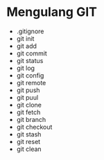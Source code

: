 # Mengulang GIT

- .gitignore
- git init
- git add
- git commit
- git status
- git log
- git config
- git remote
- git push
- git puul
- git clone
- git fetch
- git branch 
- git checkout
- git stash
- git reset
- git clean